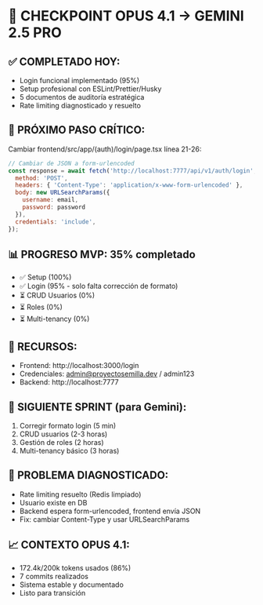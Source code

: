 # 🔄 CHECKPOINT OPUS 4.1 → GEMINI 2.5 PRO

## ✅ COMPLETADO HOY:
- Login funcional implementado (95%)
- Setup profesional con ESLint/Prettier/Husky
- 5 documentos de auditoría estratégica
- Rate limiting diagnosticado y resuelto

## 🚨 PRÓXIMO PASO CRÍTICO:
Cambiar frontend/src/app/(auth)/login/page.tsx línea 21-26:
```javascript
// Cambiar de JSON a form-urlencoded
const response = await fetch('http://localhost:7777/api/v1/auth/login', {
  method: 'POST',
  headers: { 'Content-Type': 'application/x-www-form-urlencoded' },
  body: new URLSearchParams({
    username: email,
    password: password
  }),
  credentials: 'include',
});
```

## 📊 PROGRESO MVP: 35% completado
- ✅ Setup (100%)
- ✅ Login (95% - solo falta corrección de formato)
- ⏳ CRUD Usuarios (0%)
- ⏳ Roles (0%)
- ⏳ Multi-tenancy (0%)

## 🔗 RECURSOS:
- Frontend: http://localhost:3000/login
- Credenciales: admin@proyectosemilla.dev / admin123
- Backend: http://localhost:7777

## 🎯 SIGUIENTE SPRINT (para Gemini):
1. Corregir formato login (5 min)
2. CRUD usuarios (2-3 horas)
3. Gestión de roles (2 horas)
4. Multi-tenancy básico (3 horas)

## 🐛 PROBLEMA DIAGNOSTICADO:
- Rate limiting resuelto (Redis limpiado)
- Usuario existe en DB
- Backend espera form-urlencoded, frontend envía JSON
- Fix: cambiar Content-Type y usar URLSearchParams

## 📈 CONTEXTO OPUS 4.1:
- 172.4k/200k tokens usados (86%)
- 7 commits realizados
- Sistema estable y documentado
- Listo para transición